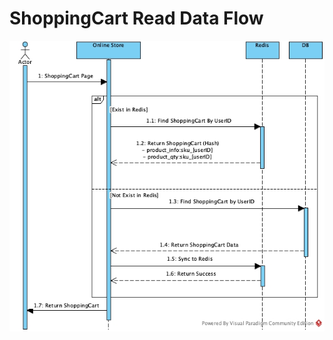 # ShoppingCart Read Data Flow

![ShoppingCart Read Data Flow](<../../.gitbook/assets/Data Flow - ShoppingCart Read Flow.jpg>)

